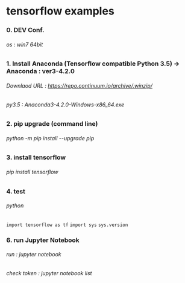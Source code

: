 # tensorflow examples

### 0. DEV Conf.
###### os : win7 64bit

### 1. Install Anaconda (Tensorflow compatible Python 3.5) → Anaconda : ver3-4.2.0
###### Downlaod URL : https://repo.continuum.io/archive/.winzip/
###### py3.5 : Anaconda3-4.2.0-Windows-x86_64.exe

### 2. pip upgrade (command line) 
###### python -m pip install --upgrade pip

### 3. install tensorflow
###### pip install tensorflow 

### 4. test 
###### python
<code>import tensorflow as tf</code>
<code>import sys</code>
<code>sys.version</code>

### 6. run Jupyter Notebook
###### run : jupyter notebook 
###### check token : jupyter notebook list




